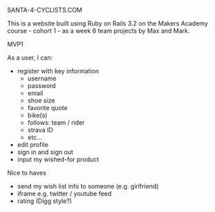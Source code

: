 SANTA-4-CYCLISTS.COM

This is a website built using Ruby on Rails 3.2 on the Makers Academy course - cohort 1 - as a week 6 team projects by Max and Mark.

MVP1

As a user, I can:

- register with key information
	- username
	- password
	- email
	- shoe size
	- favorite quote
	- bike(s)
	- follows: team / rider
	- strava ID
	- etc...
- edit profile
- sign in and sign out
- input my wished-for product


Nice to haves
- send my wish list info to someone (e.g. girlfriend)
- iframe e.g. twitter / youtube feed
- rating (Digg style?)

